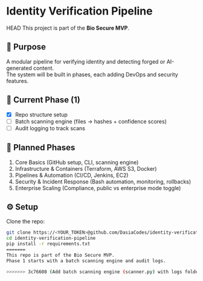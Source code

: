 # Identity Verification Pipeline

 HEAD
This project is part of the **Bio Secure MVP**.

## 🎯 Purpose
A modular pipeline for verifying identity and detecting forged or AI-generated content.  
The system will be built in phases, each adding DevOps and security features.

## 🚀 Current Phase (1)
- [x] Repo structure setup
- [ ] Batch scanning engine (files → hashes + confidence scores)
- [ ] Audit logging to track scans

## 📂 Planned Phases
1. Core Basics (GitHub setup, CLI, scanning engine)
2. Infrastructure & Containers (Terraform, AWS S3, Docker)
3. Pipelines & Automation (CI/CD, Jenkins, EC2)
4. Security & Incident Response (Bash automation, monitoring, rollbacks)
5. Enterprise Scaling (Compliance, public vs enterprise mode toggle)

## ⚙️ Setup
Clone the repo:
```bash
git clone https://<YOUR_TOKEN>@github.com/DasiaCodes/identity-verification-pipeline.git
cd identity-verification-pipeline
pip install -r requirements.txt
=======
This repo is part of the Bio Secure MVP.  
Phase 1 starts with a batch scanning engine and audit logs.

>>>>>>> 3c76608 (Add batch scanning engine (scanner.py) with logs folder placeholder)
